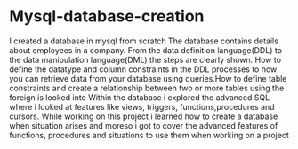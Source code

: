 # Mysql-database-creation
I created a database in mysql from scratch
The database contains details about employees in a company. From the data definition language(DDL) to the data manipulation language(DML) the steps are clearly shown. How to define the datatype and column constraints in the DDL processes to how you can retrieve data from your database using queries.How to define table constraints and create a relationship between two or more tables using the foreign is looked into
Within the database i explored the advanced SQL where i looked at features like views, triggers, functions,procedures and cursors.
While working on this project i learned how to create a database when situation arises and moreso i got to cover the advanced features of functions, procedures and situations to use them when working on a project
